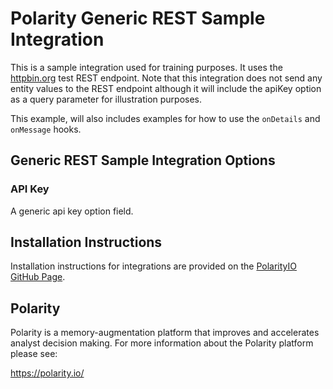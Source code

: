 # Polarity Generic REST Sample Integration

This is a sample integration used for training purposes. It uses the [httpbin.org](https://httpbin.org) test REST endpoint.  Note that this integration does not send any entity values to the REST endpoint although it will include the apiKey option as a query parameter for illustration purposes.

This example, will also includes examples for how to use the `onDetails` and `onMessage` hooks.

## Generic REST Sample Integration Options

### API Key

A generic api key option field.

## Installation Instructions

Installation instructions for integrations are provided on the [PolarityIO GitHub Page](https://polarityio.github.io/).

## Polarity

Polarity is a memory-augmentation platform that improves and accelerates analyst decision making.  For more information about the Polarity platform please see:

https://polarity.io/
